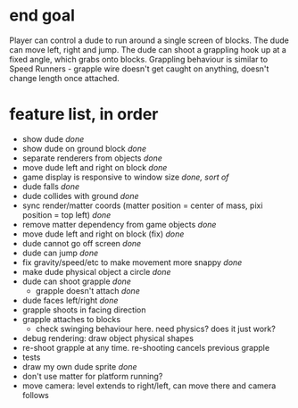 # end goal

Player can control a dude to run around a single screen of blocks.
The dude can move left, right and jump. The dude can shoot a grappling
hook up at a fixed angle, which grabs onto blocks. Grappling behaviour
is similar to Speed Runners - grapple wire doesn't get caught on anything,
doesn't change length once attached.

# feature list, in order
- show dude *done*
- show dude on ground block *done*
- separate renderers from objects *done*
- move dude left and right on block *done*
- game display is responsive to window size *done, sort of*
- dude falls *done*
- dude collides with ground *done*
- sync render/matter coords (matter position = center of mass, pixi position = top left) *done*
- remove matter dependency from game objects *done*
- move dude left and right on block (fix) *done*
- dude cannot go off screen *done*
- dude can jump *done*
- fix gravity/speed/etc to make movement more snappy *done*
- make dude physical object a circle *done*
- dude can shoot grapple *done*
    - grapple doesn't attach *done*
- dude faces left/right *done*
- grapple shoots in facing direction
- grapple attaches to blocks
    - check swinging behaviour here. need physics? does it just work?
- debug rendering: draw object physical shapes
- re-shoot grapple at any time. re-shooting cancels previous grapple
- tests
- draw my own dude sprite *done*
- don't use matter for platform running?
- move camera: level extends to right/left, can move there and camera follows
